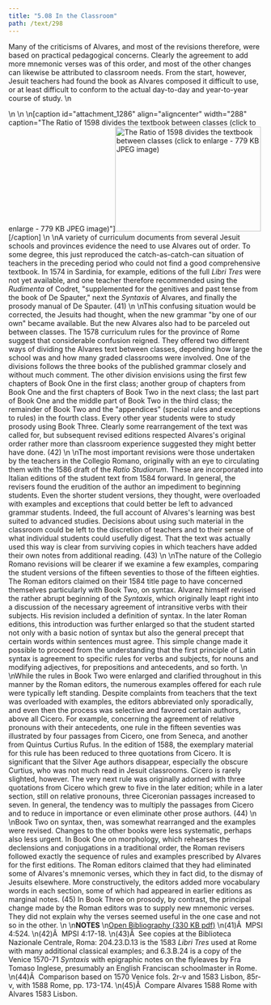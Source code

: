 ```yaml
---
title: "5.08 In the Classroom"
path: /text/298
---
```

Many of the criticisms of Alvares, and most of the revisions therefore, were based on practical pedagogical concerns. Clearly the agreement to add more mnemonic verses was of this order, and most of the other changes can likewise be attributed to classroom needs. From the start, however, Jesuit teachers had found the book as Alvares composed it difficult to use, or at least difficult to conform to the actual day-to-day and year-to-year course of study.\n<p style="text-align: center;"></p>\n\n\n[caption id="attachment_1286" align="aligncenter" width="288" caption="The Ratio of 1598 divides the textbook between classes (click to enlarge - 779 KB JPEG image)"]<a rel="pop-up" href="http://www.humanismforsale.org/text/images_full/5.00_Chapter_Five/HFS_094.08.jpg"><img class="size-full wp-image-1286 " title="HFS_094.08-thumb" src="http://www.humanismforsale.org/text/wp-content/uploads/2008/09/HFS_094.08-thumb.jpg" alt="The Ratio of 1598 divides the textbook between classes (click to enlarge - 779 KB JPEG image)" width="288" height="207" /></a>[/caption]\n\nA variety of curriculum documents from several Jesuit schools and provinces evidence the need to use Alvares out of order. To some degree, this just reproduced the catch-as-catch-can situation of teachers in the preceding period who could not find a good comprehensive textbook. In 1574 in Sardinia, for example, editions of the full <em>Libri Tres</em> were not yet available, and one teacher therefore recommended using the <em>Rudimenta</em> of Codret, "supplemented for the genitives and past tense from the book of De Spauter," next the <em>Syntaxis</em> of Alvares, and finally the prosody manual of De Spauter. (41)\n\nThis confusing situation would be corrected, the Jesuits had thought, when the new grammar "by one of our own" became available. But the new Alvares also had to be parceled out between classes. The 1578 curriculum rules for the province of Rome suggest that considerable confusion reigned. They offered two different ways of dividing the Alvares text between classes, depending how large the school was and how many graded classrooms were involved. One of the divisions follows the three books of the published grammar closely and without much comment. The other division envisions using the first few chapters of Book One in the first class; another group of chapters from Book One and the first chapters of Book Two in the next class; the last part of Book One and the middle part of Book Two in the third class; the remainder of Book Two and the "appendices" (special rules and exceptions to rules) in the fourth class. Every other year students were to study prosody using Book Three. Clearly some rearrangement of the text was called for, but subsequent revised editions respected Alvares's original order rather more than classroom experience suggested they might better have done. (42)\n\nThe most important revisions were those undertaken by the teachers in the Collegio Romano, originally with an eye to circulating them with the 1586 draft of the <em>Ratio Studiorum</em>. These are incorporated into Italian editions of the student text from 1584 forward. In general, the revisers found the erudition of the author an impediment to beginning students. Even the shorter student versions, they thought, were overloaded with examples and exceptions that could better be left to advanced grammar students. Indeed, the full account of Alvares's learning was best suited to advanced studies. Decisions about using such material in the classroom could be left to the discretion of teachers and to their sense of what individual students could usefully digest. That the text was actually used this way is clear from surviving copies in which teachers have added their own notes from additional reading. (43)\n\nThe nature of the Collegio Romano revisions will be clearer if we examine a few examples, comparing the student versions of the fifteen seventies to those of the fifteen eighties. The Roman editors claimed on their 1584 title page to have concerned themselves particularly with Book Two, on syntax. Alvarez himself revised the rather abrupt beginning of the <em>Syntaxis</em>, which originally leapt right into a discussion of the necessary agreement of intransitive verbs with their subjects. His revision included a definition of syntax. In the later Roman editions, this introduction was further enlarged so that the student started not only with a basic notion of syntax but also the general precept that certain words within sentences must agree. This simple change made it possible to proceed from the understanding that the first principle of Latin syntax is agreement to specific rules for verbs and subjects, for nouns and modifying adjectives, for prepositions and antecedents, and so forth.\n\nWhile the rules in Book Two were enlarged and clarified throughout in this manner by the Roman editors, the numerous examples offered for each rule were typically left standing. Despite complaints from teachers that the text was overloaded with examples, the editors abbreviated only sporadically, and even then the process was selective and favored certain authors, above all Cicero. For example, concerning the agreement of relative pronouns with their antecedents, one rule in the fifteen seventies was illustrated by four passages from Cicero, one from Seneca, and another from Quintus Curtius Rufus. In the edition of 1588, the exemplary material for this rule has been reduced to three quotations from Cicero. It is significant that the Silver Age authors disappear, especially the obscure Curtius, who was not much read in Jesuit classrooms. Cicero is rarely slighted, however. The very next rule was originally adorned with three quotations from Cicero which grew to five in the later edition; while in a later section, still on relative pronouns, three Ciceronian passages increased to seven. In general, the tendency was to multiply the passages from Cicero and to reduce in importance or even eliminate other prose authors. (44)\n\nBook Two on syntax, then, was somewhat rearranged and the examples were revised. Changes to the other books were less systematic, perhaps also less urgent. In Book One on morphology, which rehearses the declensions and conjugations in a traditional order, the Roman revisers followed exactly the sequence of rules and examples prescribed by Alvares for the first editions. The Roman editors claimed that they had eliminated some of Alvares's mnemonic verses, which they in fact did, to the dismay of Jesuits elsewhere. More constructively, the editors added more vocabulary words in each section, some of which had appeared in earlier editions as marginal notes. (45) In Book Three on prosody, by contrast, the principal change made by the Roman editors was to supply new mnemonic verses. They did not explain why the verses seemed useful in the one case and not so in the other.\n\n<strong>NOTES</strong>\n<a href="http://www.humanismforsale.org/bibliography.pdf" target="new">Open Bibliography (330 KB pdf)</a>\n(41)Â  MPSI 4:524.\n(42)Â  MPSI 4:17-18.\n(43)Â  See copies at the Biblioteca Nazionale Centrale, Roma: 204.23.D.13 is the 1583 <em>Libri Tres</em> used at Rome with many additional classical examples; and 6.3.B.24 is a copy of the Venice 1570-71 <em>Syntaxis</em> with epigraphic notes on the flyleaves by Fra Tomaso Inglese, presumably an English Franciscan schoolmaster in Rome.\n(44)Â  Comparison based on 1570 Venice fols. 2r-v and 1583 Lisbon, 85r-v, with 1588 Rome, pp. 173-174.\n(45)Â  Compare Alvares 1588 Rome with Alvares 1583 Lisbon.
